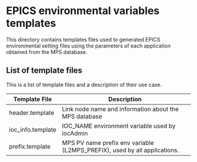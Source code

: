 # EPICS environmental variables templates

This directory contains templates files used to generated EPICS environmental setting files using the parameters of each application obtained from the MPS database.

## List of template files

This is a list of template files and a description of their use case.

Template File                    | Description
---------------------------------|---------------------------------------------------------------------
header.template                  | Link node name and information about the MPS database
ioc_info.template                | IOC_NAME environment variable used by iocAdmin
prefix.template                  | MPS PV name prefix env variable (L2MPS_PREFIX), used by all applications.
